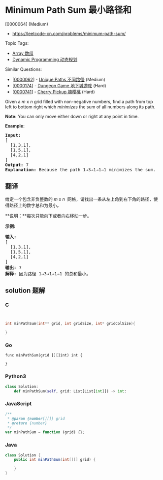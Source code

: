 # Minimum Path Sum 最小路径和

[0000064] (Medium)

- https://leetcode-cn.com/problems/minimum-path-sum/

Topic Tags:

- [Array 数组](https://leetcode-cn.com/tag/array/)
- [Dynamic Programming 动态规划](https://leetcode-cn.com/tag/dynamic-programming/)

Similar Questions:

- [[0000062](https://leetcode-cn.com/problems/unique-paths/)] - [Unique Paths 不同路径](./0000062.unique-paths.md) (Medium)
- [[0000174](https://leetcode-cn.com/problems/dungeon-game/)] - [Dungeon Game 地下城游戏](./0000174.dungeon-game.md) (Hard)
- [[0000741](https://leetcode-cn.com/problems/cherry-pickup/)] - [Cherry Pickup 摘樱桃](./0000741.cherry-pickup.md) (Hard)

Given a _m_ x _n_ grid filled with non-negative numbers, find a path from top left to bottom right which _minimizes_ the sum of all numbers along its path.

**Note:** You can only move either down or right at any point in time.

**Example:**

<pre><strong>Input:</strong>
[
&nbsp; [1,3,1],
  [1,5,1],
  [4,2,1]
]
<strong>Output:</strong> 7
<strong>Explanation:</strong> Because the path 1→3→1→1→1 minimizes the sum.
</pre>

## 翻译

给定一个包含非负整数的 *m* x *n*  网格，请找出一条从左上角到右下角的路径，使得路径上的数字总和为最小。

**说明：**每次只能向下或者向右移动一步。

**示例:**

<pre><strong>输入:</strong>
[
&nbsp; [1,3,1],
  [1,5,1],
  [4,2,1]
]
<strong>输出:</strong> 7
<strong>解释:</strong> 因为路径 1→3→1→1→1 的总和最小。
</pre>

## solution 题解

### C

```c


int minPathSum(int** grid, int gridSize, int* gridColSize){

}
```

### Go

```golang
func minPathSum(grid [][]int) int {

}
```

### Python3

```python
class Solution:
    def minPathSum(self, grid: List[List[int]]) -> int:
```

### JavaScript

```javascript
/**
 * @param {number[][]} grid
 * @return {number}
 */
var minPathSum = function (grid) {};
```

### Java

```java
class Solution {
    public int minPathSum(int[][] grid) {

    }
}
```

